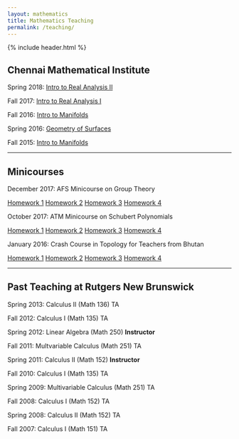 ```yaml
---
layout: mathematics
title: Mathematics Teaching
permalink: /teaching/
---
```


{% include header.html %}


## Chennai Mathematical Institute

Spring 2018:
<a href="/teaching_material/analysis_2018spring/index.html">Intro to Real Analysis II</a>

Fall 2017:
<a href="/teaching_material/analysis_2017fall/index.html">Intro to Real Analysis I</a>

Fall 2016:
<a href="/teaching_material/manifolds_fall_2016/manifolds_2016fall.html">Intro to Manifolds</a>

Spring 2016:
<a href="/teaching_material/manifolds_spring_2016/manifolds_2016spring.html">Geometry of Surfaces</a>

Fall 2015:
<a href="/teaching_material/manifolds_fall_2015/manifolds_2015fall.html">Intro to Manifolds</a>

<hr>

## Minicourses

December 2017: AFS Minicourse on Group Theory

<a href="/teaching_material/AFS1/AFS_2017_day1.pdf">Homework 1</a> <a href="/teaching_material/AFS1/AFS_2017_day2.pdf">Homework 2</a> <a href="/teaching_material/AFS1/AFS_2017_day3.pdf">Homework 3</a> <a href="/teaching_material/AFS1/AFS_2017_day4.pdf">Homework 4</a>

October 2017: ATM Minicourse on Schubert Polynomials

<a href="/teaching_material/ATM/HW1.pdf">Homework 1</a> <a href="/teaching_material/ATM/HW2.pdf">Homework 2</a> <a href="/teaching_material/ATM/HW3.pdf">Homework 3</a> <a href="/teaching_material/ATM/HW4.pdf">Homework 4</a>

January 2016: Crash Course in Topology for Teachers from Bhutan

<a href="/teaching_material/Topology_Bhutan/Worksheet1.pdf">Homework 1</a> <a href="/teaching_material/Topology_Bhutan/Worksheet2.pdf">Homework 2</a> <a href="/teaching_material/Topology_Bhutan/Worksheet3.pdf">Homework 3</a> <a href="/teaching_material/Topology_Bhutan/Worksheet4.pdf">Homework 4</a>

<hr>

## Past Teaching at Rutgers New Brunswick


Spring 2013: Calculus II (Math 136) TA

Fall 2012: Calculus I (Math 135) TA

Spring 2012: Linear Algebra (Math 250) <b>Instructor</b>

Fall 2011: Multvariable Calculus (Math 251) TA

Spring 2011: Calculus II (Math 152) <b>Instructor</b> 

Fall 2010: Calculus I (Math 135) TA

Spring 2009: Multivariable Calculus (Math 251) TA

Fall 2008: Calculus I (Math 152) TA

Spring 2008: Calculus II (Math 152) TA

Fall 2007: Calculus I (Math 151) TA


